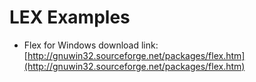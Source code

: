 # LEX Examples

- Flex for Windows download link: [http://gnuwin32.sourceforge.net/packages/flex.htm](http://gnuwin32.sourceforge.net/packages/flex.htm)
